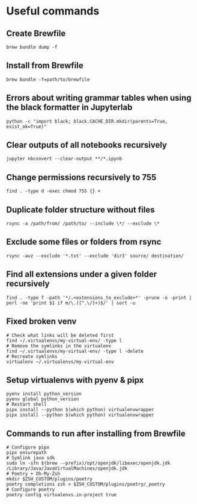 # Useful commands

## Create Brewfile

```console
brew bundle dump -f
```

## Install from Brewfile

```console
brew bundle -f=path/to/brewfile
```

## Errors about writing grammar tables when using the black formatter in Jupyterlab

```console
python -c "import black; black.CACHE_DIR.mkdir(parents=True, exist_ok=True)"
```

## Clear outputs of all notebooks recursively

```console
jupyter nbconvert --clear-output **/*.ipynb
```

## Change permissions recursively to 755

```console
find . -type d -exec chmod 755 {} +
```

## Duplicate folder structure without files

```console
rsync -a /path/from/ /path/to/ --include \*/ --exclude \*
```

## Exclude some files or folders from rsync

```console
rsync -avz --exclude '*.txt' --exclude 'dir3' source/ destination/
```

## Find all extensions under a given folder recursively

```console
find . -type f -path '*/.<extensions_to_exclude>*' -prune -o -print | perl -ne 'print $1 if m/\.([^.\/]+)$/' | sort -u
```

## Fixed broken venv

```console
# Check what links will be deleted first
find ~/.virtualenvs/my-virtual-env/ -type l
# Remove the symlinks in the virtualenv
find ~/.virtualenvs/my-virtual-env/ -type l -delete
# Recreate symlinks
virtualenv ~/.virtualenvs/my-virtual-env
```

## Setup virtualenvs with pyenv & pipx

```console
pyenv install python_version
pyenv global python_version
# Restart shell
pipx install --python $(which python) virtualenvwrapper
pipx install --python $(which python) virtualenvwrapper
```

## Commands to run after installing from Brewfile

```console
# Configure pipx
pipx ensurepath
# Symlink java sdk
sudo ln -sfn $(brew --prefix)/opt/openjdk/libexec/openjdk.jdk /Library/Java/JavaVirtualMachines/openjdk.jdk
# Poetry + Oh-My-Zsh
mkdir $ZSH_CUSTOM/plugins/poetry
poetry completions zsh > $ZSH_CUSTOM/plugins/poetry/_poetry
# Configure poetry
poetry config virtualenvs.in-project true
```
